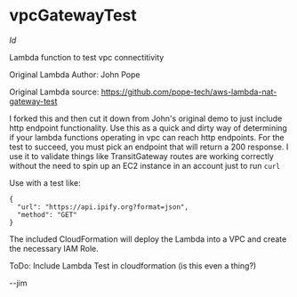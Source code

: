 # vpcGatewayTest

$Id$

Lambda function to test vpc connectitivity

Original Lambda Author: John Pope

Original Lambda source: https://github.com/pope-tech/aws-lambda-nat-gateway-test  

I forked this and then cut it down from John's original demo to just include http endpoint functionality. Use this as a quick and dirty way of determining if your lambda functions operating in vpc can reach http endpoints. For the test to succeed, you must pick an endpoint that will return a 200 response. I use it to validate things like TransitGateway routes are working correctly without the need to spin up an EC2 instance in an account just to run `curl`

Use with a test like:

```
{
  "url": "https://api.ipify.org?format=json",
  "method": "GET"
}
```
The included CloudFormation will deploy the Lambda into a VPC and create the necessary IAM Role.

ToDo: Include Lambda Test in cloudformation (is this even a thing?)

--jim
